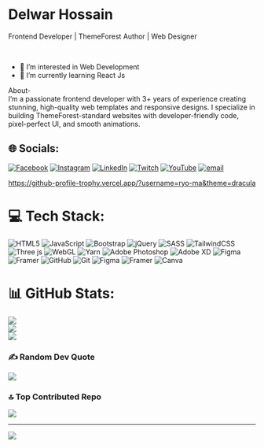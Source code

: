 <h1>Delwar Hossain </h1>
<p>Frontend Developer | ThemeForest Author | Web Designer</p> <br>

- 👀 I’m interested in Web Development <br>
- 🌱 I’m currently learning React Js

About-<br>
I’m a passionate frontend developer with 3+ years of experience creating stunning, high-quality web templates and responsive designs. I specialize in building ThemeForest-standard websites with developer-friendly code, pixel-perfect UI, and smooth animations.


## 🌐 Socials:
[![Facebook](https://img.shields.io/badge/Facebook-%231877F2.svg?logo=Facebook&logoColor=white)](https://facebook.com/https://www.facebook.com/dev.delwar) [![Instagram](https://img.shields.io/badge/Instagram-%23E4405F.svg?logo=Instagram&logoColor=white)](https://instagram.com/https://www.instagram.com/dev.delwar/) [![LinkedIn](https://img.shields.io/badge/LinkedIn-%230077B5.svg?logo=linkedin&logoColor=white)](https://linkedin.com/in/https://www.linkedin.com/in/devdelwar/) [![Twitch](https://img.shields.io/badge/Twitch-%239146FF.svg?logo=Twitch&logoColor=white)](https://twitch.tv/https://twitter.com/MdDelwa80691005) [![YouTube](https://img.shields.io/badge/YouTube-%23FF0000.svg?logo=YouTube&logoColor=white)](https://youtube.com/@https://youtube.com/channel/UCrPdi-VM372gHgrjY2lXMvg) [![email](https://img.shields.io/badge/Email-D14836?logo=gmail&logoColor=white)](mailto:developer.delwar@gmail.com) 

https://github-profile-trophy.vercel.app/?username=ryo-ma&theme=dracula

# 💻 Tech Stack:
![HTML5](https://img.shields.io/badge/html5-%23E34F26.svg?style=for-the-badge&logo=html5&logoColor=white) ![JavaScript](https://img.shields.io/badge/javascript-%23323330.svg?style=for-the-badge&logo=javascript&logoColor=%23F7DF1E) ![Bootstrap](https://img.shields.io/badge/bootstrap-%238511FA.svg?style=for-the-badge&logo=bootstrap&logoColor=white) ![jQuery](https://img.shields.io/badge/jquery-%230769AD.svg?style=for-the-badge&logo=jquery&logoColor=white) ![SASS](https://img.shields.io/badge/SASS-hotpink.svg?style=for-the-badge&logo=SASS&logoColor=white) ![TailwindCSS](https://img.shields.io/badge/tailwindcss-%2338B2AC.svg?style=for-the-badge&logo=tailwind-css&logoColor=white) ![Three js](https://img.shields.io/badge/threejs-black?style=for-the-badge&logo=three.js&logoColor=white) ![WebGL](https://img.shields.io/badge/WebGL-990000?logo=webgl&logoColor=white&style=for-the-badge) ![Yarn](https://img.shields.io/badge/yarn-%232C8EBB.svg?style=for-the-badge&logo=yarn&logoColor=white) ![Adobe Photoshop](https://img.shields.io/badge/adobe%20photoshop-%2331A8FF.svg?style=for-the-badge&logo=adobe%20photoshop&logoColor=white) ![Adobe XD](https://img.shields.io/badge/Adobe%20XD-470137?style=for-the-badge&logo=Adobe%20XD&logoColor=#FF61F6) ![Figma](https://img.shields.io/badge/figma-%23F24E1E.svg?style=for-the-badge&logo=figma&logoColor=white) ![Framer](https://img.shields.io/badge/Framer-black?style=for-the-badge&logo=framer&logoColor=blue) ![GitHub](https://img.shields.io/badge/github-%23121011.svg?style=for-the-badge&logo=github&logoColor=white) ![Git](https://img.shields.io/badge/git-%23F05033.svg?style=for-the-badge&logo=git&logoColor=white) ![Figma](https://img.shields.io/badge/figma-%23F24E1E.svg?style=for-the-badge&logo=figma&logoColor=white) ![Framer](https://img.shields.io/badge/Framer-black?style=for-the-badge&logo=framer&logoColor=blue) ![Canva](https://img.shields.io/badge/Canva-%2300C4CC.svg?style=for-the-badge&logo=Canva&logoColor=white)

# 📊 GitHub Stats:
![](https://github-readme-stats.vercel.app/api?username=DelwarHosssain&theme=dark&hide_border=false&include_all_commits=true&count_private=true)<br/>
![](https://nirzak-streak-stats.vercel.app/?user=DelwarHosssain&theme=dark&hide_border=false)<br/>
![](https://github-readme-stats.vercel.app/api/top-langs/?username=DelwarHosssain&theme=dark&hide_border=false&include_all_commits=false&count_private=false&layout=compact)

### ✍️ Random Dev Quote
![](https://quotes-github-readme.vercel.app/api?type=horizontal&theme=radical)

### 🔝 Top Contributed Repo
![](https://github-contributor-stats.vercel.app/api?username=DelwarHosssain&limit=5&theme=dark&combine_all_yearly_contributions=true)

---
[![](https://visitcount.itsvg.in/api?id=DelwarHosssain&icon=1&color=0)](https://visitcount.itsvg.in)

<!-- Proudly created with GPRM ( https://gprm.itsvg.in ) -->



